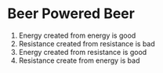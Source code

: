 # Beer Powered Beer

1. Energy created from energy is good
2. Resistance created from resistance is bad
3. Energy created from resistance is good
4. Resistance create from energy is bad
